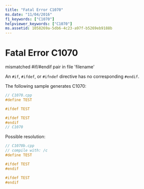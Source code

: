 ```yaml
---
title: "Fatal Error C1070"
ms.date: "11/04/2016"
f1_keywords: ["C1070"]
helpviewer_keywords: ["C1070"]
ms.assetid: 1058269a-5db6-4c23-a97f-b5269eb9188b
---
```

# Fatal Error C1070

mismatched #if/#endif pair in file 'filename'

An `#if`, `#ifdef`, or `#ifndef` directive has no corresponding `#endif`.

The following sample generates C1070:

```cpp
// C1070.cpp
#define TEST

#ifdef TEST

#ifdef TEST
#endif
// C1070
```

Possible resolution:

```cpp
// C1070b.cpp
// compile with: /c
#define TEST

#ifdef TEST
#endif

#ifdef TEST
#endif
```
